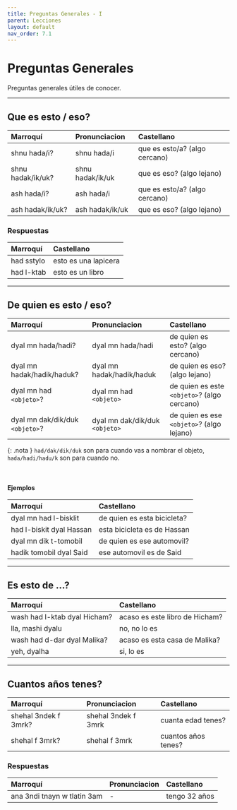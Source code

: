 ```yaml
---
title: Preguntas Generales - I
parent: Lecciones
layout: default
nav_order: 7.1
---
```


# Preguntas Generales

Preguntas generales útiles de conocer.

---

## Que es esto / eso?

| Marroquí          | Pronunciacion    | Castellano                    |
|:------------------|:-----------------|:------------------------------|
| shnu hada/i?      | shnu hada/i      | que es esto/a? (algo cercano) |
| shnu hadak/ik/uk? | shnu hadak/ik/uk | que es eso? (algo lejano)     |
| ash hada/i?       | ash hada/i       | que es esto/a? (algo cercano) |
| ash hadak/ik/uk?  | ash hadak/ik/uk  | que es eso? (algo lejano)     |

### Respuestas

| Marroquí   | Castellano           |
|:-----------|:---------------------|
| had sstylo | esto es una lapicera |
| had l-ktab | esto es un libro     |

---

## De quien es esto / eso?

| Marroquí                        | Pronunciacion                  | Castellano                                  |
|:--------------------------------|:-------------------------------|:--------------------------------------------|
| dyal mn hada/hadi?              | dyal mn hada/hadi              | de quien es esto? (algo cercano)            |
| dyal mn hadak/hadik/haduk?      | dyal mn hadak/hadik/haduk      | de quien es eso? (algo lejano)              |
| dyal mn had `<objeto>`?         | dyal mn had `<objeto>`         | de quien es este `<objeto>`? (algo cercano) |
| dyal mn dak/dik/duk `<objeto>`? | dyal mn dak/dik/duk `<objeto>` | de quien es ese `<objeto>`? (algo lejano)   |

{: .nota }
`had/dak/dik/duk` son para cuando vas a nombrar el objeto, `hada/hadi/hadu/k` son para cuando no.

<br/>

#### Ejemplos

| Marroquí                 | Castellano                  |
|:-------------------------|:----------------------------|
| dyal mn had l-bisklit    | de quien es esta bicicleta? |
| had l-biskit dyal Hassan | esta bicicleta es de Hassan |
| dyal mn dik t-tomobil    | de quien es ese automovil?  |
| hadik tomobil dyal Said  | ese automovil es de Said    |

---

## Es esto de ...?

| Marroquí                     | Castellano                     |
|:-----------------------------|:-------------------------------|
| wash had l-ktab dyal Hicham? | acaso es este libro de Hicham? |
| lla, mashi dyalu             | no, no lo es                   |
| wash had d-dar dyal Malika?  | acaso es esta casa de Malika?  |
| yeh, dyalha                  | si, lo es                      |

---

## Cuantos años tenes?

| Marroquí             | Pronunciacion       | Castellano          |
|:---------------------|:--------------------|:--------------------|
| shehal 3ndek f 3mrk? | shehal 3ndek f 3mrk | cuanta edad tenes?  |
| shehal f 3mrk?       | shehal f 3mrk       | cuantos años tenes? |


### Respuestas

| Marroquí                    | Pronunciacion | Castellano    |
|:----------------------------|:--------------|:--------------|
| ana 3ndi tnayn w tlatin 3am | -             | tengo 32 años |

